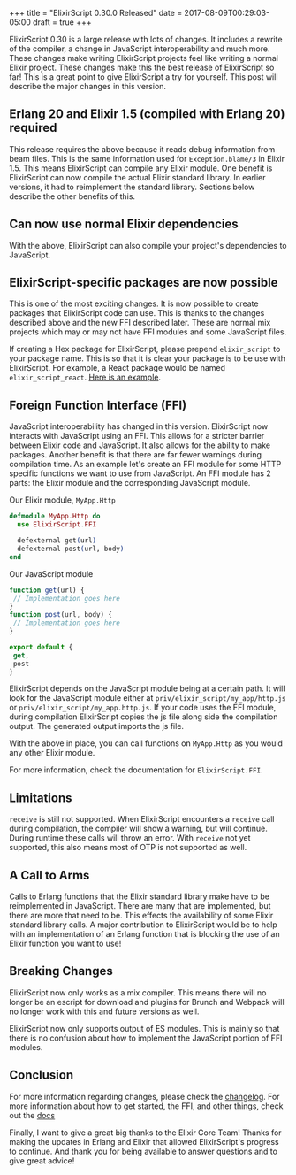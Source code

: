 +++
title = "ElixirScript 0.30.0 Released"
date = 2017-08-09T00:29:03-05:00
draft = true
+++

ElixirScript 0.30 is a large release with lots of changes. It includes a rewrite of the compiler, a change in JavaScript interoperability and much more. These changes make writing ElixirScript projects feel like writing a normal Elixir project. These changes make this the best release of ElixirScript so far! This is a great point to give ElixirScript a try for yourself. This post will describe the major changes in this version.

## Erlang 20 and Elixir 1.5 (compiled with Erlang 20) required

This release requires the above because it reads debug information from beam files. This is the same information used for `Exception.blame/3` in Elixir 1.5. This means ElixirScript can compile any Elixir module. One benefit is ElixirScript can now compile the actual Elixir standard library. In earlier versions, it had to reimplement the standard library. Sections below describe the other benefits of this.

## Can now use normal Elixir dependencies

With the above, ElixirScript can also compile your project's dependencies to JavaScript.

## ElixirScript-specific packages are now possible

This is one of the most exciting changes. It is now possible to create packages that ElixirScript code can use. This is thanks to the changes described above and the new FFI described later. These are normal mix projects which may or may not have FFI modules and some JavaScript files.

If creating a Hex package for ElixirScript, please prepend `elixir_script` to your package name. This is so that it is clear your package is to be use with ElixirScript. For example, a React package would be named `elixir_script_react`. [Here is an example](https://github.com/elixirscript/elixirscript_react).

## Foreign Function Interface (FFI)

JavaScript interoperability has changed in this version. ElixirScript now interacts with JavaScript using an FFI. This allows for a stricter barrier between Elixir code and JavaScript. It also allows for the ability to make packages. Another benefit is that there are far fewer warnings during compilation time. As an example let's create an FFI module for some HTTP specific functions we want to use from JavaScript. An FFI module has 2 parts: the Elixir module and the corresponding JavaScript module.

Our Elixir module, `MyApp.Http`
```elixir
defmodule MyApp.Http do
  use ElixirScript.FFI

  defexternal get(url)
  defexternal post(url, body)
end
```

Our JavaScript module
```javascript
function get(url) {
 // Implementation goes here
}
function post(url, body) {
 // Implementation goes here
}

export default {
 get,
 post
}
```

ElixirScript depends on the JavaScript module being at a certain path. It will look for the JavaScript module either at `priv/elixir_script/my_app/http.js` or `priv/elixir_script/my_app.http.js`. If your code uses the FFI module, during compilation ElixirScript copies the js file along side the compilation output. The generated output imports the js file.

With the above in place, you can call functions on `MyApp.Http` as you would any other Elixir module.

For more information, check the documentation for `ElixirScript.FFI`.

## Limitations

`receive` is still not supported. When ElixirScript encounters a `receive` call during compilation, the compiler will show a warning, but will continue. During runtime these calls will throw an error. With `receive` not yet supported, this also means most of OTP is not supported as well.

## A Call to Arms

Calls to Erlang functions that the Elixir standard library make have to be reimplemented in JavaScript. There are many that are implemented, but there are more that need to be. This effects the availability of some Elixir standard library calls. A major contribution to ElixirScript would be to help with an implementation of an Erlang function that is blocking the use of an Elixir function you want to use!

## Breaking Changes

ElixirScript now only works as a mix compiler. This means there will no longer be an escript for download and plugins for Brunch and Webpack will no longer work with this and future versions as well.

ElixirScript now only supports output of ES modules. This is mainly so that there is no confusion about how to implement the JavaScript portion of FFI modules.

## Conclusion

For more information regarding changes, please check the [changelog](https://github.com/elixirscript/elixirscript/blob/master/CHANGELOG.md). For more information about how to get started, the FFI, and other things, check out the [docs](https://hexdocs.pm/elixir_script)

Finally, I want to give a great big thanks to the Elixir Core Team! Thanks for making the updates in Erlang and Elixir that allowed ElixirScript's progress to continue. And thank you for being available to answer questions and to give great advice!

